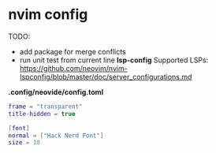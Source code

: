 # nvim config

TODO:
- add package for merge conflicts
- run unit test from current line
**lsp-config**
Supported LSPs: 
https://github.com/neovim/nvim-lspconfig/blob/master/doc/server_configurations.md

**.config/neovide/config.toml**
```lua
frame = "transparent"
title-hidden = true

[font]
normal = ["Hack Nerd Font"]
size = 18
```

